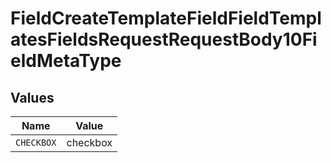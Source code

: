# FieldCreateTemplateFieldFieldTemplatesFieldsRequestRequestBody10FieldMetaType


## Values

| Name       | Value      |
| ---------- | ---------- |
| `CHECKBOX` | checkbox   |